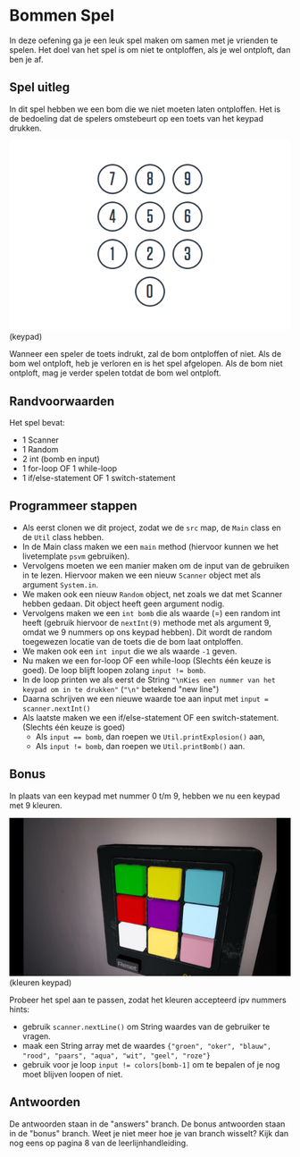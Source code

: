 # Bommen Spel

In deze oefening ga je een leuk spel maken om samen met je vrienden te spelen.
Het doel van het spel is om niet te ontploffen, als je wel ontploft, dan ben je af.

## Spel uitleg

In dit spel hebben we een bom die we niet moeten laten ontploffen.
Het is de bedoeling dat de spelers omstebeurt op een toets van het keypad drukken.

![Keypad](./resources/numbers.png)
(keypad)

Wanneer een speler de toets indrukt, zal de bom ontploffen of niet.
Als de bom wel ontploft, heb je verloren en is het spel afgelopen.
Als de bom niet ontploft, mag je verder spelen totdat de bom wel ontploft.

## Randvoorwaarden

Het spel bevat:
- 1 Scanner
- 1 Random
- 2 int (bomb en input)
- 1 for-loop OF 1 while-loop
- 1 if/else-statement OF 1 switch-statement

## Programmeer stappen



- Als eerst clonen we dit project, zodat we de `src` map, de `Main` class en de `Util` class hebben.
- In de Main class maken we een `main` method (hiervoor kunnen we het livetemplate `psvm` gebruiken).
- Vervolgens moeten we een manier maken om de input van de gebruiken in te lezen.
  Hiervoor maken we een nieuw `Scanner` object met als argument `System.in`.
- We maken ook een nieuw `Random` object, net zoals we dat met Scanner hebben gedaan.
  Dit object heeft geen argument nodig.
- Vervolgens maken we een `int bomb` die als waarde (=) een random int heeft
  (gebruik hiervoor de `nextInt(9)` methode met als argument 9, omdat we 9 nummers op ons keypad hebben). Dit wordt de random toegewezen locatie van de toets die de bom laat ontploffen.
- We maken ook een `int input` die we als waarde `-1` geven.
- Nu maken we een for-loop OF een while-loop (Slechts één keuze is goed).
  De loop blijft loopen zolang `input != bomb`.
- In de loop printen we als eerst de String `"\nKies een nummer van het keypad om in te drukken"`
  (`"\n"` betekend "new line")
- Daarna schrijven we een nieuwe waarde toe aan input met `input = scanner.nextInt()`
- Als laatste maken we een if/else-statement OF een switch-statement. (Slechts één keuze is goed)
    - Als `input == bomb`, dan roepen we `Util.printExplosion()` aan,
    - Als `input != bomb`, dan roepen we `Util.printBomb()` aan.

## Bonus
In plaats van een keypad met nummer 0 t/m 9, hebben we nu een keypad met 9 kleuren.

![kleuren](./resources/colors.jpg)
(kleuren keypad)

Probeer het spel aan te passen, zodat het kleuren accepteerd ipv nummers
hints:
- gebruik `scanner.nextLine()` om String waardes van de gebruiker te vragen.
- maak een String array met de waardes `{"groen", "oker", "blauw", "rood", "paars", "aqua", "wit", "geel", "roze"}`
- gebruik voor je loop `input != colors[bomb-1]` om te bepalen of je nog moet blijven loopen of niet.


## Antwoorden
De antwoorden staan in de "answers" branch.
De bonus antwoorden staan in de "bonus" branch.
Weet je niet meer hoe je van branch wisselt? Kijk dan nog eens op pagina 8 van de leerlijnhandleiding.